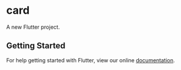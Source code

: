 # card

A new Flutter project.

## Getting Started

For help getting started with Flutter, view our online
[documentation](https://flutter.io/).
